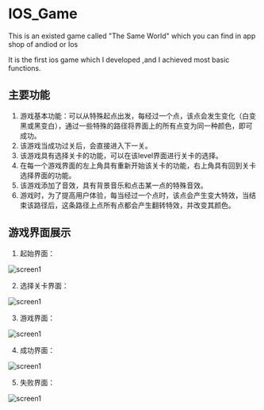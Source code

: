 # IOS_Game

This is an existed game called "The Same World" which you can find in app shop of andiod or Ios

It is the first ios game which I developed ,and I achieved most basic functions.

## 主要功能

1. 游戏基本功能：可以从特殊起点出发，每经过一个点，该点会发生变化（白变黑或黑变白），通过一些特殊的路径将界面上的所有点变为同一种颜色，即可成功。
2. 该游戏当成功过关后，会直接进入下一关。
3. 该游戏具有选择关卡的功能，可以在该level界面进行关卡的选择。
4. 在每一个游戏界面的左上角具有重新开始该关卡的功能，右上角具有回到关卡选择界面的功能。
5. 该游戏添加了音效，具有背景音乐和点击某一点的特殊音效。
6. 游戏时，为了提高用户体验，每当经过一个点时，该点会产生变大特效，当结束该路径后，这条路径上点所有点都会产生翻转特效，并改变其颜色。

## 游戏界面展示
1. 起始界面：

  ![screen1](https://github.com/yufeiyang1995/IOS_Game/blob/master/picture/screen1.png)
  
2.  选择关卡界面：
  
  ![screen1](https://github.com/yufeiyang1995/IOS_Game/blob/master/picture/screen2.png)

3.  游戏界面：
  
  ![screen1](https://github.com/yufeiyang1995/IOS_Game/blob/master/picture/screen3.png)

4.  成功界面：
  
  ![screen1](https://github.com/yufeiyang1995/IOS_Game/blob/master/picture/screen5.png)

5.  失败界面：
  
  ![screen1](https://github.com/yufeiyang1995/IOS_Game/blob/master/picture/screen4.png)
